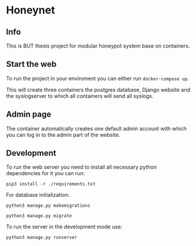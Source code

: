 # Honeynet
## Info
This is BUT thesis project for modular honeypot system base on containers.

## Start the web
To run the project in your enviroment you can either run
`docker-compose up`.

This will create three containers the postgres database, Django website and the syslogserver to which all containers will send all syslogs.

## Admin page
The container automatically creates one default admin account with which you can log in to the admin part of the website.


## Development
To run the web server you need to install all necessary python dependencies for it you can run:

`pip3 install -r ./requirements.txt`

For database initialization:

`python3 manage.py makemigrations`

`python3 manage.py migrate`

To run the server in the development mode use:

`python3 manage.py runserver`
